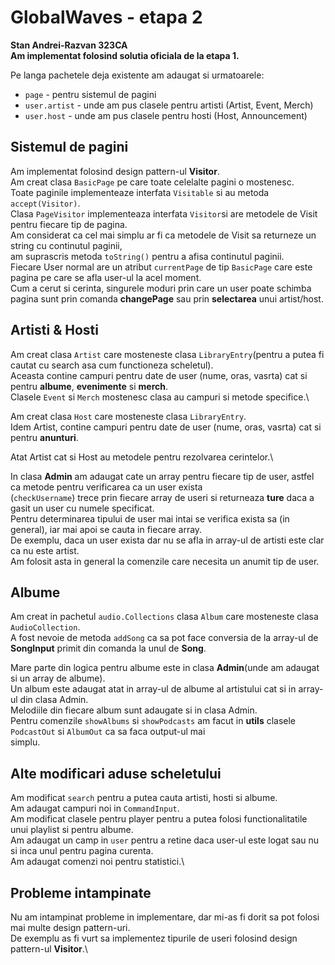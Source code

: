 # GlobalWaves - etapa 2

**Stan Andrei-Razvan 323CA**\
**Am implementat folosind solutia oficiala de la etapa 1.**

Pe langa pachetele deja existente am adaugat si urmatoarele:
- `page` - pentru sistemul de pagini
- `user.artist` - unde am pus clasele pentru artisti (Artist, Event, Merch)
- `user.host` - unde am pus clasele pentru hosti (Host, Announcement)

## Sistemul de pagini
  Am implementat folosind design pattern-ul **Visitor**.\
Am creat clasa `BasicPage` pe care toate celelalte pagini o mostenesc.\
Toate paginile implementeaze interfata `Visitable` si au metoda `accept(Visitor)`.\
Clasa `PageVisitor` implementeaza interfata `Visitor`si are metodele de Visit pentru fiecare tip de pagina.\
Am considerat ca cel mai simplu ar fi ca metodele de Visit sa returneze un string cu continutul paginii, \
am suprascris metoda `toString()` pentru a afisa continutul paginii.\
Fiecare User normal are un atribut `currentPage` de tip `BasicPage` care este pagina pe care se afla user-ul la acel moment.\
Cum a cerut si cerinta, singurele moduri prin care un user poate schimba pagina sunt prin comanda **changePage** sau prin **selectarea**
unui artist/host.

## Artisti & Hosti
Am creat clasa `Artist` care mosteneste clasa `LibraryEntry`(pentru a putea fi cautat cu search asa cum functioneza scheletul).\
Aceasta contine campuri pentru date de user (nume, oras, vasrta) cat si pentru **albume**, **evenimente** si **merch**.\
Clasele `Event` si `Merch` mostenesc clasa au campuri si metode specifice.\
  
Am creat clasa `Host` care mosteneste clasa `LibraryEntry`.\
Idem Artist, contine campuri pentru date de user (nume, oras, vasrta) cat si pentru **anunturi**.

Atat Artist cat si Host au metodele pentru rezolvarea cerintelor.\

In clasa **Admin** am adaugat cate un array pentru fiecare tip de user, astfel ca metode pentru verificarea ca un user exista\
(`checkUsername`) trece prin fiecare array de useri si returneaza **ture** daca a gasit un user cu numele specificat.\
Pentru determinarea tipului de user mai intai se verifica exista sa (in general), iar mai apoi se cauta in fiecare array.\
De exemplu, daca un user exista dar nu se afla in array-ul de artisti este clar ca nu este artist.\
Am folosit asta in general la comenzile care necesita un anumit tip de user.

## Albume
Am creat in pachetul `audio.Collections` clasa `Album` care mosteneste clasa `AudioCollection`.\
A fost nevoie de metoda `addSong` ca sa pot face conversia de la array-ul de **SongInput** primit din comanda la unul de **Song**.

Mare parte din logica pentru albume este in clasa **Admin**(unde am adaugat si un array de albume).\
Un album este adaugat atat in array-ul de albume al artistului cat si in array-ul din clasa Admin.\
Melodiile din fiecare album sunt adaugate si in clasa Admin.\
Pentru comenzile `showAlbums` si `showPodcasts` am facut in **utils** clasele `PodcastOut` si `AlbumOut` ca sa faca output-ul mai\
simplu.

## Alte modificari aduse scheletului
Am modificat `search` pentru a putea cauta artisti, hosti si albume.\
Am adaugat campuri noi in `CommandInput`.\
Am modificat clasele pentru player pentru a putea folosi functionalitatile unui playlist si pentru albume.\
Am adaugat un camp in `user` pentru a retine daca user-ul este logat sau nu si inca unul pentru pagina curenta.\
Am adaugat comenzi noi pentru statistici.\

## Probleme intampinate
Nu am intampinat probleme in implementare, dar mi-as fi dorit sa pot folosi mai multe design pattern-uri.\
De exemplu as fi vurt sa implementez tipurile de useri folosind design pattern-ul **Visitor**.\
